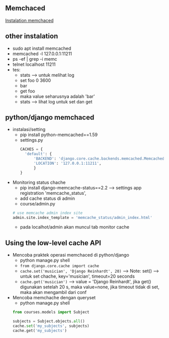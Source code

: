 ## Memchaced
[Instalation memchaced](https://github.com/memcached/memcached/wiki/Install)

## other instalation
- sudo apt install memcached
- memcached -l 127.0.0.1:11211
- ps -ef | grep -i memc
- telnet localhost 11211
- tes:
  - stats --> untuk melihat log
  - set foo 0 3600
  - bar
  - get foo
  - maka value seharusnya adalah 'bar'
  - stats --> lihat log untuk set dan get
 
## python/django memchaced
- instalasi/setting
  - pip install python-memcached==1.59
  - settings.py
    ```py
    CACHES = {
      'default': {
          'BACKEND': 'django.core.cache.backends.memcached.MemcachedCache',
          'LOCATION': '127.0.0.1:11211',
          }
    }
    ```
- Monitoring status chache
  - pip install django-memcache-status==2.2 --> settings app registration 'memcache_status', 
  - add cache status di admin
  - course/admin.py
  ```py
  # use memcache admin index site
  admin.site.index_template = 'memcache_status/admin_index.html'
  ```
  - pada localhot/admin akan muncul tab monitor cache

## Using the low-level cache API
- Mencoba praktek operasi memchaced di python/django
  - python manage.py shell
  - `from django.core.cache import cache`
  - `cache.set('musician', 'Django Reinhardt', 20)` --> Note: set() --> untuk set chache, key='musician', timeout=20 seconds
  - `cache.get('musician')` --> value = 'Django Reinhardt', jika get() digunakan setelah 20 s, maka value=none, jika timeout tidak di set, maka akan mengambil dari conf
- Mencoba memchache dengan queryset
  - python manage.py shell
  ```py
  from courses.models import Subject
  
  subjects = Subject.objects.all()
  cache.set('my_subjects', subjects)
  cache.get('my_subjects')
  ```
